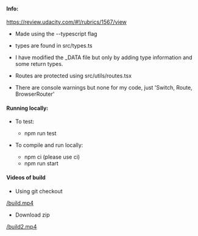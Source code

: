 #### Info:

https://review.udacity.com/#!/rubrics/1567/view

* Made using the --typescript flag

* types are found in src/types.ts

* I have modified the _DATA file but only by adding type information and some return types.

* Routes are protected using src/utils/routes.tsx

* There are console warnings but none for my code, just 'Switch, Route, BrowserRouter'

#### Running locally:

- To test:

    - npm run test

- To compile and run locally:

	- npm ci  (please use ci)
	- npm run start
	
	
	
#### Videos of build

- Using git checkout

[/build.mp4](/build.mp4)

- Download zip

[/build2.mp4](/build2.mp4)